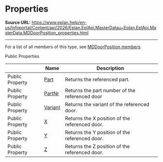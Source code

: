 # Properties

**Source URL:** https://www.eplan.help/en-us/Infoportal/Content/api/2026/Eplan.EplApi.MasterDatau~Eplan.EplApi.MasterData.MDDoorPosition_properties.html

---

For a list of all members of this type, see [MDDoorPosition members](Eplan.EplApi.MasterDatau~Eplan.EplApi.MasterData.MDDoorPosition_members.html).

Public Properties

|  | Name | Description |
| --- | --- | --- |
| Public Property | [Part](Eplan.EplApi.MasterDatau~Eplan.EplApi.MasterData.MDDoorPosition~Part.html) | Returns the referenced part. |
| Public Property | [PartNr](Eplan.EplApi.MasterDatau~Eplan.EplApi.MasterData.MDDoorPosition~PartNr.html) | Returns the part number of the referenced door |
| Public Property | [Variant](Eplan.EplApi.MasterDatau~Eplan.EplApi.MasterData.MDDoorPosition~Variant.html) | Returns the variant of the referenced door. |
| Public Property | [X](Eplan.EplApi.MasterDatau~Eplan.EplApi.MasterData.MDDoorPosition~X.html) | Returns the X position of the referenced door. |
| Public Property | [Y](Eplan.EplApi.MasterDatau~Eplan.EplApi.MasterData.MDDoorPosition~Y.html) | Returns the Y position of the referenced door. |
| Public Property | [Z](Eplan.EplApi.MasterDatau~Eplan.EplApi.MasterData.MDDoorPosition~Z.html) | Returns the Z position of the referenced door. |


